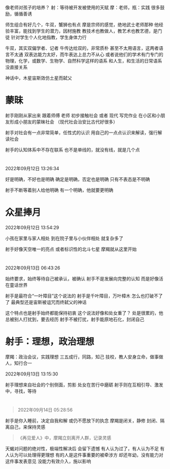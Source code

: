 像老师对孩子的培养？
射：等待被开发被使用的天赋
摩：老师，瓶：实践
很多鼓励，循循善诱

师生组合有好几个，牛双，蟹狮也有点
摩是宗师的感觉，绝地武士老师那种
他经验丰富，能找到学生的潜力，因材施教
教技术也教做人，教艺术也教艺德，是门徒
针对学生个人化地指教，学生身体力行

牛双，其实双偏学者、记者
牛传达给双的，非常质朴
甚至不太用语言，这两者语言不太通
双表达能力太好，而牛表达上总力不从心
或者说他们的学术有门专门的
物理，化学，或数学、生物学、自然科学这样的语系
和人生，和生活的日常语系没直接关系

神话中，木星宙斯效仿土星而弑父

# 蒙昧
射手刚刚从家出来 跟着师傅 老师 初步接触社会
或者 现代 写完作业 在小区和小朋友形成小朋友的蒙昧社会
（现代社会治安比古代好很多）

射手对社会有一点非常简单，任性式的认识
用自己的一点点认识来解读，强行解读社会

射手的认知体系中不存在联系
也不是单线的，就没有线，就是几个点

#

2022年09月12日 13:26:34

好是明确，不好也是明确
确定是明确，否定也是明确
只有不表态是不明确

射手不断等着别人给他明确
有一个明确，他就要更明确

# 众星捧月
2022年09月12日 13:54:29

小孩在家里与家人相处
到在院子里与小伙伴相处 就复杂多了

射手好像天空唯一的亮点
或者标识性的北斗七星
摩羯就从这里开始

#

2022年09月13日 06:43:26

始终要求，始终等待自己被承认，被确认
射手不是发展向完整的认知
而是好像活在童话世界

射手是最符合“一叶障目”这个说法的
射手是千叶障目，万叶樟木
怎么也打破不了了
最典型还是宙斯被诅咒而终弑父的神话

这个特点也是射手始终都能保持初衷
这个说法好像和处女重了？
处是很累的，他总被别人打扰到，要去经历
射手不被打扰，射手能原地石化，封闭自己

# 射手：理想，政治理想
摩羯：政治会议，实践理想
三五成行，同路，知己
技校，教人安身立命，做事做人，知行合一

2022年09月13日 13:15:30

射手理想来自社会的个别侧面，剪影
处女在苦行中磨砺
射手则在互相引导、激发中，寻找，等待

#

>2022年09月14日 05:28:56

射手是你入睡前，决定自我和解
或仍不愿放下的执念
摩羯是闭关，静修
封闭、隔离自己，来保持灵感
>《再见爱人》中，摩羯立刻离开人群，记录灵感

天蝎对问题的绝对性，极端性解决后
会留下遗憾
有人认为过了，有人认为不足
有人认为可以处理得更理想
有的人是这件事重要的被牵涉方
却还年幼，没有能力对这件事发表意见
没能力有效介入，施以影响
